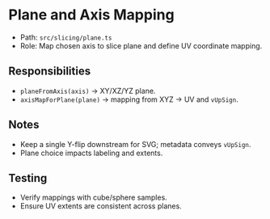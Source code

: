 # Plane and Axis Mapping

- Path: `src/slicing/plane.ts`
- Role: Map chosen axis to slice plane and define UV coordinate mapping.

## Responsibilities
- `planeFromAxis(axis)` → XY/XZ/YZ plane.
- `axisMapForPlane(plane)` → mapping from XYZ → UV and `vUpSign`.

## Notes
- Keep a single Y-flip downstream for SVG; metadata conveys `vUpSign`.
- Plane choice impacts labeling and extents.

## Testing
- Verify mappings with cube/sphere samples.
- Ensure UV extents are consistent across planes.
